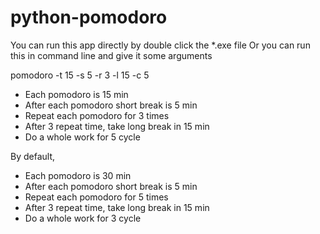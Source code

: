# python-pomodoro
You can run this app directly by double click the *.exe file
Or you can run this in command line and give it some arguments

pomodoro -t 15 -s 5 -r 3 -l 15 -c 5

- Each pomodoro is 15 min
- After each pomodoro short break is 5 min
- Repeat each pomodoro for 3 times
- After 3 repeat time, take long break in 15 min
- Do a whole work for 5 cycle

By default,
- Each pomodoro is 30 min
- After each pomodoro short break is 5 min
- Repeat each pomodoro for 5 times
- After 3 repeat time, take long break in 15 min
- Do a whole work for 3 cycle
